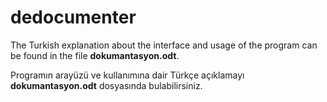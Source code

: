 # dedocumenter

The Turkish explanation about the interface and usage of the program can be found in the file **dokumantasyon.odt**.

Programın arayüzü ve kullanımına dair Türkçe açıklamayı **dokumantasyon.odt** dosyasında bulabilirsiniz.
